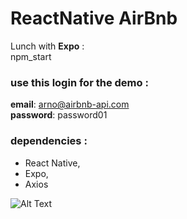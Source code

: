 # ReactNative AirBnb 
Lunch with **Expo** :  
 npm_start

### use this login for the demo :  
  **email**: arno@airbnb-api.com   
  **password**: password01

### dependencies :  
-  React Native,  
-  Expo,  
-  Axios

![Alt Text](https://media.giphy.com/media/1xP5dKMHshcTuLmhO4/giphy.gif)
